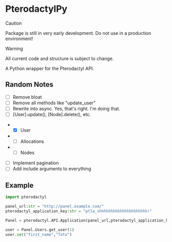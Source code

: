 # PterodactylPy

> [!CAUTION]
> Package is still in very early development. Do not use in a production environment!

> [!WARNING]
> All current code and structure is subject to change.

A Python wrapper for the Pterodactyl API.

## Random Notes
- [ ] Remove bloat
- [ ] Remove all methods like "update_user"
- [ ] Rewrite into async. Yes, that's right. I'm doing that.
- [ ] [User].update(), [Node].delete(), etc.
- - [x] User
- - [ ] Allocations
- - [ ] Nodes
- [ ] Implement pagination
- [ ] Add include arguments to everything

## Example

```python title="get_user.py"
import pterodactyl

panel_url:str = "http://panel.example.com/"
pterodactyl_application_key:str = "ptla_shhhhhhhhhhhhhhhhhhhhh!"

Panel = pterodactyl.API.Application(panel_url,pterodactyl_application_key)

user = Panel.Users.get_user(1)
user.set("first_name","Tato")
```
